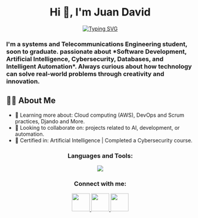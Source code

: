 <h1 align="center">Hi 👋, I'm Juan David</h1>
<p align="center">
	<a href="https://git.io/typing-svg"><img src="https://readme-typing-svg.herokuapp.com?font=Fira+Code&pause=1000&width=435&lines=Exploring+AI%2C+Data%2C+and+Automation." alt="Typing SVG" /></a>
</p>
<h3>I'm a systems and Telecommunications Engineering student, soon to graduate. passionate about *Software Development, Artificial Intelligence, Cybersecurity, Databases, and Intelligent Automation*. Always curious about how technology can solve real-world problems through creativity and innovation.
</h3>

## 🧑‍💻 About Me
- 🌱 Learning more about: Cloud computing (AWS), DevOps and Scrum practices, Djando and More.
- 👯 Looking to collaborate on: projects related to AI, development, or automation.  
- 📜 Certified in: Artificial Intelligence | Completed a Cybersecurity course.  


<h3 align="center">Languages and Tools:</h3>

<p align="center">
  <a href="https://skillicons.dev">
    <img src="https://skillicons.dev/icons?i=js,linux,git,django,idea,java,kali,postman,py,postgres,sqlite,mysql,ubuntu,vscode,windows,wordpress,notion,obsidian,powershell,flask&perline=10" />
  </a>
</p>

<h3 align="center">Connect with me:</h3>

<p align="center">
  <a href="https://www.linkedin.com/in/juan-david-gómez-vallejo" target="_blank">
    <img src="https://skillicons.dev/icons?i=linkedin" height="48" />
  </a>
  <a href="mailto:juandaviid2624@gmail.com">
    <img src="https://skillicons.dev/icons?i=gmail" height="48" />
  </a>
  <a href="https://discordapp.com/users/spraydeuva" target="_blank">
    <img src="https://skillicons.dev/icons?i=discord" height="48" />
  </a>
</p>
